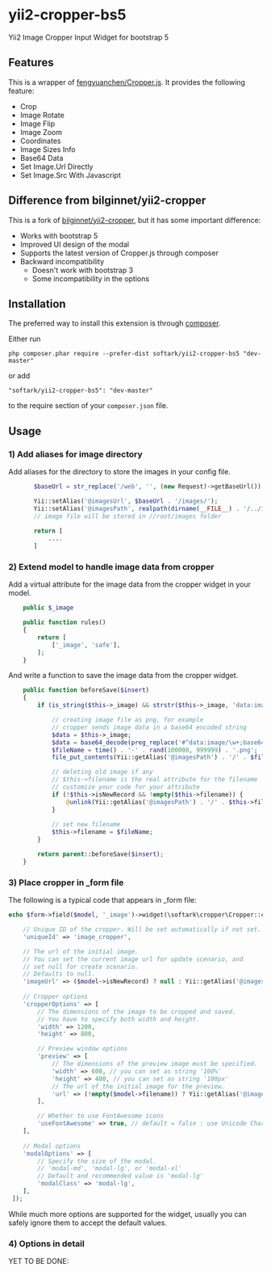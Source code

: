 # yii2-cropper-bs5
Yii2 Image Cropper Input Widget for bootstrap 5

Features
--------
This is a wrapper of <a href="https://fengyuanchen.github.io/cropperjs/" target="_blank">fengyuanchen/Cropper.js</a>.
It provides the following feature:

+ Crop
+ Image Rotate
+ Image Flip
+ Image Zoom
+ Coordinates
+ Image Sizes Info
+ Base64 Data
+ Set Image.Url Directly 
+ Set Image.Src With Javascript

Difference from bilginnet/yii2-cropper
--------------------------------------

This is a fork of [bilginnet/yii2-cropper](https://github.com/bilginnet/yii2-cropper),
but it has some important difference:

+ Works with bootstrap 5
+ Improved UI design of the modal
+ Supports the latest version of Cropper.js through composer
+ Backward incompatibility
  + Doesn't work with bootstrap 3
  + Some incompatibility in the options

Installation
------------

The preferred way to install this extension is through [composer](http://getcomposer.org/download/).

Either run

```
php composer.phar require --prefer-dist softark/yii2-cropper-bs5 "dev-master"
```

or add

```
"softark/yii2-cropper-bs5": "dev-master"
```

to the require section of your `composer.json` file.


Usage
-----

### 1) Add aliases for image directory

Add aliases for the directory to store the images in your config file.

```php
       $baseUrl = str_replace('/web', '', (new Request)->getBaseUrl());

       Yii::setAlias('@imagesUrl', $baseUrl . '/images/');
       Yii::setAlias('@imagesPath', realpath(dirname(__FILE__) . '/../images/'));
       // image file will be stored in //root/images folder
       
       return [
           ....
       ]
```

### 2) Extend model to handle image data from cropper

Add a virtual attribute for the image data from the cropper widget in your model.

```php
    public $_image

    public function rules()
    {
        return [
            ['_image', 'safe'],
        ];
    }
```

And write a function to save the image data from the cropper widget.

```php
    public function beforeSave($insert)
    {
        if (is_string($this->_image) && strstr($this->_image, 'data:image')) {

            // creating image file as png, for example
            // cropper sends image data in a base64 encoded string
            $data = $this->_image;
            $data = base64_decode(preg_replace('#^data:image/\w+;base64,#i', '', $data));
            $fileName = time() . '-' . rand(100000, 999999) . '.png';
            file_put_contents(Yii::getAlias('@imagesPath') . '/' . $fileName, $data);

            // deleting old image if any
            // $this->filename is the real attribute for the filename
            // customize your code for your attribute
            if (!$this->isNewRecord && !empty($this->filename)) {
                @unlink(Yii::getAlias('@imagesPath') . '/' . $this->filename);
            }
            
            // set new filename
            $this->filename = $fileName;
        }

        return parent::beforeSave($insert);
    }
```

### 3) Place cropper in _form file

The following is a typical code that appears in _form file:

```php
echo $form->field($model, '_image')->widget(\softark\cropper\Cropper::class, [

    // Unique ID of the cropper. Will be set automatically if not set.
    'uniqueId' => 'image_cropper',

    // The url of the initial image.
    // You can set the current image url for update scenario, and
    // set null for create scenario.
    // Defaults to null.
    'imageUrl' => ($model->isNewRecord) ? null : Yii::getAlias('@imagesUrl') . $model->filename,
    
    // Cropper options
    'cropperOptions' => [
        // The dimensions of the image to be cropped and saved.
        // You have to specify both width and height.
        'width' => 1200,
        'height' => 800,

        // Preview window options
        'preview' => [
            // The dimensions of the preview image must be specified.
            'width' => 600, // you can set as string '100%'
            'height' => 400, // you can set as string '100px'
            // The url of the initial image for the preview.
            'url' => (!empty($model->filename)) ? Yii::getAlias('@imagesUrl' . '/' . $model->filename) : null,
        ],

        // Whether to use FontAwesome icons
        'useFontAwesome' => true, // default = false : use Unicode Chars
    ],
    
    // Modal options
    'modalOptions' => [
        // Specify the size of the modal.
        // 'modal-md', 'modal-lg', or 'modal-xl'
        // Default and recommended value is 'modal-lg'
        'modalClass' => 'modal-lg',
    ],
 ]);
```

While much more options are supported for the widget,
usually you can safely ignore them to accept the default values.

### 4) Options in detail

YET TO BE DONE:

